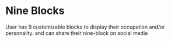 # Nine Blocks

User has 9 customizable blocks to display their occupation and/or personality. and can share their nine-block on social media

